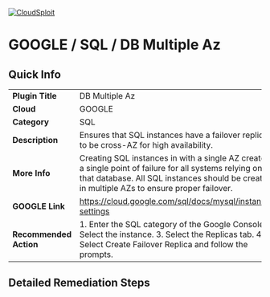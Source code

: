 [![CloudSploit](https://cloudsploit.com/img/logo-new-big-text-100.png "CloudSploit")](https://cloudsploit.com)

# GOOGLE / SQL / DB Multiple Az

## Quick Info

| | |
|-|-|
| **Plugin Title** | DB Multiple Az |
| **Cloud** | GOOGLE |
| **Category** | SQL |
| **Description** | Ensures that SQL instances have a failover replica to be cross-AZ for high availability. |
| **More Info** | Creating SQL instances in with a single AZ creates a single point of failure for all systems relying on that database. All SQL instances should be created in multiple AZs to ensure proper failover. |
| **GOOGLE Link** | https://cloud.google.com/sql/docs/mysql/instance-settings |
| **Recommended Action** | 1. Enter the SQL category of the Google Console. 2. Select the instance. 3. Select the Replicas tab. 4. Select Create Failover Replica and follow the prompts. |

## Detailed Remediation Steps

